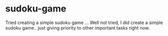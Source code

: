 # sudoku-game
Tried creating a simple sudoku game
...
Well not tried, I did create a simple sudoku game.. just giving priority to other important tasks right now.
